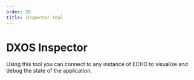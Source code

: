 ```yaml
---
order: 20
title: Inspector Tool
---
```


# DXOS Inspector

Using this tool you can connect to any instance of ECHO to visualize and debug the state of the application.
